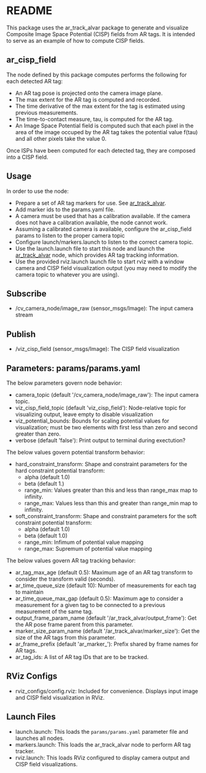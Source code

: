 # README #

This package uses the ar\_track\_alvar package to generate and visualize Composite Image Space Potential (CISP) fields from AR tags. It is intended to serve as an example of how to compute CISP fields.

## ar\_cisp\_field ##

The node defined by this package computes performs the following for each detected AR tag:

* An AR tag pose is projected onto the camera image plane.
* The max extent for the AR tag is computed and recorded.
* The time derivative of the max extent for the tag is estimated using previous measurements.
* The time-to-contact measure, tau, is computed for the AR tag.
* An Image Space Potential field is computed such that each pixel in the area of the image occuped by the AR tag takes the potential value f(tau) and all other pixels take the value 0.

Once ISPs have been computed for each detected tag, they are composed into a CISP field.

## Usage ##

In order to use the node:

* Prepare a set of AR tag markers for use. See [ar\_track\_alvar](http://wiki.ros.org/ar_track_alvar).
* Add marker ids to the params.yaml file.
* A camera must be used that has a calibration available. If the camera does not have a calibration available, the node cannot work.
* Assuming a calibrated camera is available, configure the ar\_cisp\_field params to listen to the proper camera topic
* Configure launch/markers.launch to listen to the correct camera topic.
* Use the launch.launch file to start this node and launch the [ar\_track\_alvar](http://wiki.ros.org/ar_track_alvar) node, which provides AR tag tracking information.
* Use the provided rviz.launch launch file to start rviz with a window camera and CISP field visualization output (you may need to modify the camera topic to whatever you are using).

## Subscribe ##

* /cv\_camera\_node/image\_raw (sensor\_msgs/Image): The input camera stream

## Publish ##

* /viz\_cisp\_field (sensor\_msgs/Image): The CISP field visualization

## Parameters: params/params.yaml ##

The below parameters govern node behavior:

* camera\_topic (default '/cv\_camera\_node/image\_raw'): The input camera topic.
* viz\_cisp\_field\_topic (default 'viz\_cisp\_field'): Node-relative topic for visualizing output, leave empty to disable visualization
* viz\_potential\_bounds: Bounds for scaling potential values for visualization; must be two elements with first less than zero and second greater than zero.
* verbose (default 'false'): Print output to terminal during exectution?

The below values govern potential transform behavior:

* hard\_constraint\_transform: Shape and constraint parameters for the hard constraint potential transform:
    * alpha (default 1.0)
    * beta (default 1.)
    * range\_min: Values greater than this and less than range\_max map to infinity.
    * range\_max: Values less than this and greater than range\_min map to infinity.
* soft\_constraint\_transform: Shape and constraint parameters for the soft constraint potential transform:
    * alpha (default 1.0)
    * beta (default 1.0)
    * range\_min: Infimum of potential value mapping
    * range\_max: Supremum of potential value mapping

The below values govern AR tag tracking behavior:

* ar\_tag\_max\_age (default 0.5): Maximum age of an AR tag transform to consider the transform valid (seconds).
* ar\_time\_queue\_size (default 10): Number of measurements for each tag to maintain
* ar\_time\_queue\_max\_gap (default 0.5): Maximum age to consider a measurement for a given tag to be connected to a previous measurement of the same tag.
* output\_frame\_param\_name (default '/ar\_track\_alvar/output\_frame'): Get the AR pose frame parent from this parameter.
* marker\_size\_param\_name (default '/ar\_track\_alvar/marker\_size'): Get the size of the AR tags from this parameter.
* ar\_frame\_prefix (default 'ar\_marker\_'): Prefix shared by frame names for AR tags.
* ar\_tag\_ids: A list of AR tag IDs that are to be tracked.

## RViz Configs ##

* rviz\_configs/config.rviz: Included for convenience. Displays input image and CISP field visualization in RViz.

## Launch Files ##

* launch.launch: This loads the `params/params.yaml` parameter file and launches all nodes.
* markers.launch: This loads the ar\_track\_alvar node to perform AR tag tracker.
* rviz.launch: This loads RViz configured to display camera output and CISP field visualizations.
